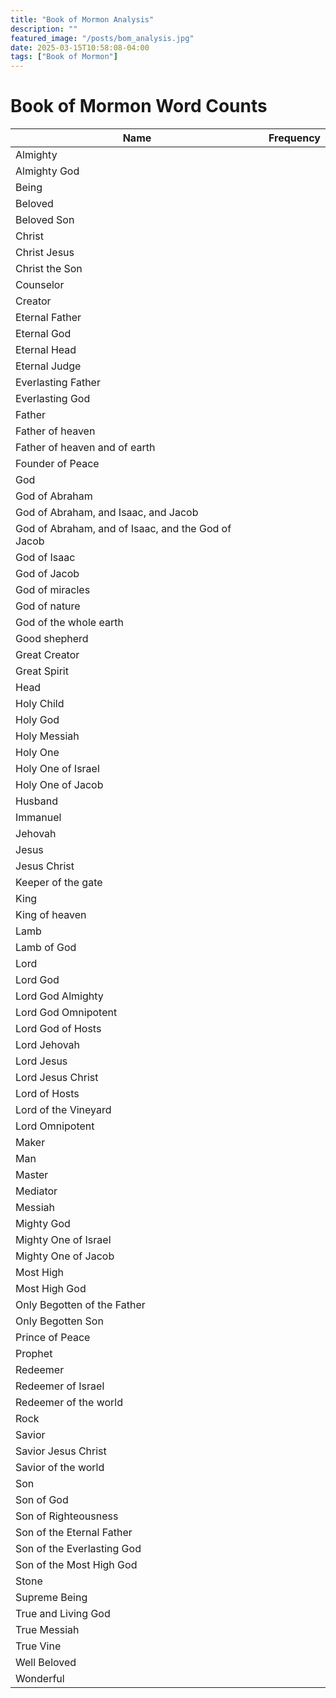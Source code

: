 ```yaml
---
title: "Book of Mormon Analysis"
description: ""
featured_image: "/posts/bom_analysis.jpg"
date: 2025-03-15T10:58:08-04:00
tags: ["Book of Mormon"]
---
```



# Book of Mormon Word Counts


Name | Frequency |
--- | --- |
Almighty |  |
Almighty God |  |
Being |  |
Beloved |  |
Beloved Son |  |
Christ |  |
Christ Jesus |  |
Christ the Son |  |
Counselor |  |
Creator |  |
Eternal Father |  |
Eternal God |  |
Eternal Head |  |
Eternal Judge |  |
Everlasting Father |  |
Everlasting God |  |
Father |  |
Father of heaven |  |
Father of heaven and of earth |  |
Founder of Peace |  |
God |  |
God of Abraham |  |
God of Abraham, and Isaac, and Jacob |  |
God of Abraham, and of Isaac, and the God of Jacob |  |
God of Isaac |  |
God of Jacob  |  |
God of miracles |  |
God of nature |  |
God of the whole earth |  |
Good shepherd |  |
Great Creator |  |
Great Spirit |  |
Head |  |
Holy Child |  |
Holy God |  |
Holy Messiah |  |
Holy One |  |
Holy One of Israel |  |
Holy One of Jacob |  |
Husband |  |
Immanuel |  |
Jehovah |  |
Jesus |  |
Jesus Christ |  |
Keeper of the gate |  |
King |  |
King of heaven |  |
Lamb |  |
Lamb of God |  |
Lord |  |
Lord God |  |
Lord God Almighty |  |
Lord God Omnipotent |  |
Lord God of Hosts |  |
Lord Jehovah |  |
Lord Jesus |  |
Lord Jesus Christ |  |
Lord of Hosts |  |
Lord of the Vineyard |  |
Lord Omnipotent |  |
Maker |  |
Man |  |
Master |  |
Mediator |  |
Messiah |  |
Mighty God |  |
Mighty One of Israel |  |
Mighty One of Jacob |  |
Most High |  |
Most High God |  |
Only Begotten of the Father |  |
Only Begotten Son |  |
Prince of Peace |  |
Prophet |  |
Redeemer |  |
Redeemer of Israel |  |
Redeemer of the world |  |
Rock |  |
Savior |  |
Savior Jesus Christ |  |
Savior of the world |  |
Son |  |
Son of God |  |
Son of Righteousness |  |
Son of the Eternal Father |  |
Son of the Everlasting God |  |
Son of the Most High God |  |
Stone |  |
Supreme Being |  |
True and Living God |  |
True Messiah |  |
True Vine |  |
Well Beloved |  |
Wonderful |  |
